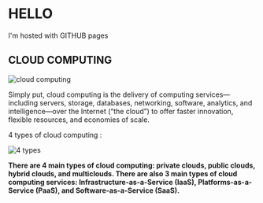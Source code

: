 <!DOCTYPE html>
<html>
  <body>
    <h1> HELLO </h1>
    <p> I'm hosted with GITHUB pages</p>
  <h2> CLOUD COMPUTING </h2>
 <img src="https://user-images.githubusercontent.com/96589133/180482720-05f5fd61-6b48-4f4f-b992-a8168c315e37.png" alt="cloud computing">

  <r> Simply put, cloud computing is the delivery of computing services—including servers, storage, databases, networking, software, analytics, and intelligence—over the Internet (“the cloud”) to offer faster innovation, flexible resources, and economies of scale.</r>
 
  <a> 4 types of cloud computing : </a>
    
  <img src="https://user-images.githubusercontent.com/96589133/180485299-3605ecb4-9ecd-4133-9ca3-f32b6ba3c404.png" alt="4 types">

<b>  There are 4 main types of cloud computing: private clouds, public clouds, hybrid clouds, and multiclouds. There are also 3 main types of cloud computing services: Infrastructure-as-a-Service (IaaS), Platforms-as-a-Service (PaaS), and Software-as-a-Service (SaaS). </b>
  </body>
  </html>
